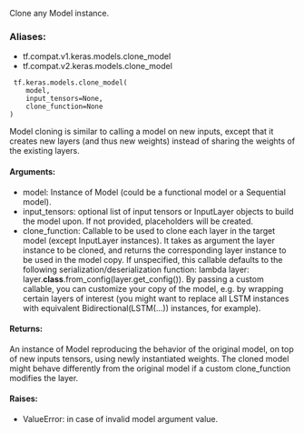 Clone any Model instance.
### Aliases:
- tf.compat.v1.keras.models.clone_model
- tf.compat.v2.keras.models.clone_model

```
 tf.keras.models.clone_model(
    model,
    input_tensors=None,
    clone_function=None
)
```
Model cloning is similar to calling a model on new inputs, except that it creates new layers (and thus new weights) instead of sharing the weights of the existing layers.
#### Arguments:
- model: Instance of Model (could be a functional model or a Sequential model).
- input_tensors: optional list of input tensors or InputLayer objects to build the model upon. If not provided, placeholders will be created.
- clone_function: Callable to be used to clone each layer in the target model (except InputLayer instances). It takes as argument the layer instance to be cloned, and returns the corresponding layer instance to be used in the model copy. If unspecified, this callable defaults to the following serialization/deserialization function: lambda layer: layer.__class__.from_config(layer.get_config()). By passing a custom callable, you can customize your copy of the model, e.g. by wrapping certain layers of interest (you might want to replace all LSTM instances with equivalent Bidirectional(LSTM(...)) instances, for example).
#### Returns:
An instance of Model reproducing the behavior of the original model, on top of new inputs tensors, using newly instantiated weights. The cloned model might behave differently from the original model if a custom clone_function modifies the layer.
#### Raises:
- ValueError: in case of invalid model argument value.
